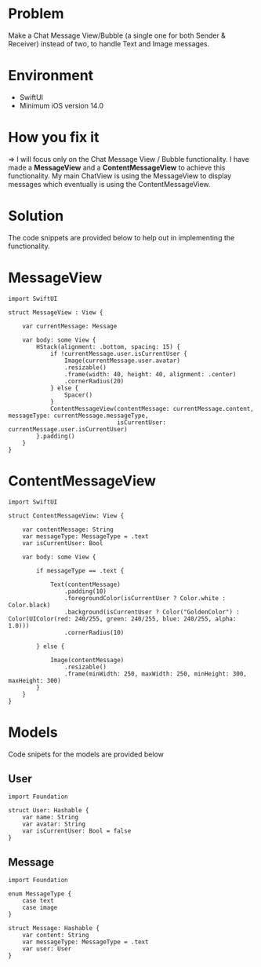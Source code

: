 # Problem
Make a Chat Message View/Bubble (a single one for both Sender & Receiver) instead of two, to handle Text and Image messages.


# Environment
- SwiftUI
- Minimum iOS version 14.0


# How you fix it
=> I will focus only on the Chat Message View / Bubble functionality. I have made a **MessageView** and a **ContentMessageView** to achieve this functionality. 
My main ChatView is using the MessageView to display messages which eventually is using the ContentMessageView.


# Solution
The code snippets are provided below to help out in implementing the functionality.

# MessageView
```
import SwiftUI

struct MessageView : View {
    
    var currentMessage: Message
    
    var body: some View {
        HStack(alignment: .bottom, spacing: 15) {
            if !currentMessage.user.isCurrentUser {
                Image(currentMessage.user.avatar)
                .resizable()
                .frame(width: 40, height: 40, alignment: .center)
                .cornerRadius(20)
            } else {
                Spacer()
            }
            ContentMessageView(contentMessage: currentMessage.content, messageType: currentMessage.messageType,
                               isCurrentUser: currentMessage.user.isCurrentUser)
        }.padding()
    }
}
```

# ContentMessageView
```
import SwiftUI

struct ContentMessageView: View {
    
    var contentMessage: String
    var messageType: MessageType = .text
    var isCurrentUser: Bool
    
    var body: some View {
        
        if messageType == .text {
            
            Text(contentMessage)
                .padding(10)
                .foregroundColor(isCurrentUser ? Color.white : Color.black)
                .background(isCurrentUser ? Color("GoldenColor") : Color(UIColor(red: 240/255, green: 240/255, blue: 240/255, alpha: 1.0)))
                .cornerRadius(10)
            
        } else {
            
            Image(contentMessage)
                .resizable()
                .frame(minWidth: 250, maxWidth: 250, minHeight: 300, maxHeight: 300)
        }
    }
}
```


# Models
Code snipets for the models are provided below

## User
```
import Foundation

struct User: Hashable {
    var name: String
    var avatar: String
    var isCurrentUser: Bool = false
}
```

## Message

```
import Foundation

enum MessageType {
    case text
    case image
}

struct Message: Hashable {
    var content: String
    var messageType: MessageType = .text
    var user: User
}
```


